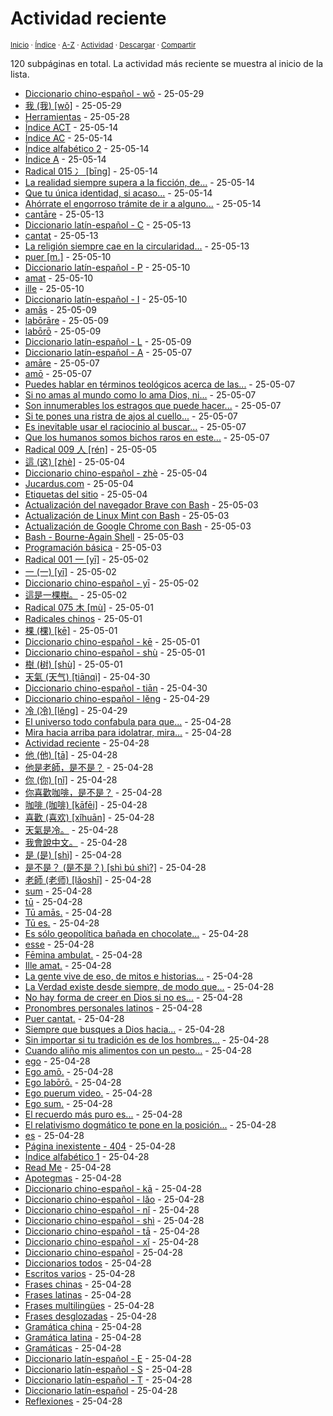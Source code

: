 # Actividad reciente
<sup>[Inicio](../index.md) · [Índice](../index.md#contenido) · [A-Z](../indices/alfabetico.md) · [Actividad](../indices/actividad.md) · <a href="../indices/actividad.html" download="jucardus-actividad.html">Descargar</a> · [Compartir](https://x.com/intent/tweet?text=Actividad%20reciente%20en%20Jucardus.%20Las%20entradas%20m%C3%A1s%20recientes%20se%20muestran%20al%20inicio%20de%20la%20lista.%0A%E2%86%92%20https%3A%2F%2Fjucardus.github.io%2Findices%2Factividad.html%0A%0A%23indcs_jucardus%0A%40jucardus)</sup>

120 subpáginas en total. La actividad más reciente se muestra al inicio de la lista.

* [Diccionario chino-español - wǒ](../indices/chino-espanol-wo3.md) - 25-05-29
* [我 (我) [wǒ]](../contenido/w/o/3/wo3.md) - 25-05-29
* [Herramientas](../herramientas.md) - 25-05-28
* [Índice ACT](../contenido/a/c/t/index-act.md) - 25-05-14
* [Índice AC](../contenido/a/c/index-ac.md) - 25-05-14
* [Índice alfabético 2](../contenido/index.md) - 25-05-14
* [Índice A](../contenido/a/index-a.md) - 25-05-14
* [Radical 015 冫 [bīng]](../indices/radical-015.md) - 25-05-14
* [La realidad siempre supera a la ficción, de...](../contenido/l/a/r/la-realidad-siempre-supera-a.md) - 25-05-14
* [Que tu única identidad, si acaso...](../contenido/q/u/e/que-tu-unica-identidad-si.md) - 25-05-14
* [Ahórrate el engorroso trámite de ir a alguno...](../contenido/a/h/o/ahorrate-el-engorroso-tramite-de.md) - 25-05-14
* [cantāre](../contenido/c/a/n/cantare.md) - 25-05-13
* [Diccionario latín-español - C](../indices/latin-espanol-c.md) - 25-05-13
* [cantat](../contenido/c/a/n/cantat.md) - 25-05-13
* [La religión siempre cae en la circularidad...](../contenido/l/a/r/la-religion-siempre-cae-en.md) - 25-05-13
* [puer [m.]](../contenido/p/u/e/puer.md) - 25-05-10
* [Diccionario latín-español - P](../indices/latin-espanol-p.md) - 25-05-10
* [amat](../contenido/a/m/a/amat.md) - 25-05-10
* [ille](../contenido/i/l/l/ille.md) - 25-05-10
* [Diccionario latín-español - I](../indices/latin-espanol-i.md) - 25-05-10
* [amās](../contenido/a/m/a/amas.md) - 25-05-09
* [labōrāre](../contenido/l/a/b/laborare.md) - 25-05-09
* [labōrō](../contenido/l/a/b/laboro.md) - 25-05-09
* [Diccionario latín-español - L](../indices/latin-espanol-l.md) - 25-05-09
* [Diccionario latín-español - A](../indices/latin-espanol-a.md) - 25-05-07
* [amāre](../contenido/a/m/a/amare.md) - 25-05-07
* [amō](../contenido/a/m/o/amo.md) - 25-05-07
* [Puedes hablar en términos teológicos acerca de las...](../contenido/p/u/e/puedes-hablar-en-terminos-teologicos.md) - 25-05-07
* [Si no amas al mundo como lo ama Dios, ni...](../contenido/s/i/n/si-no-amas-al-mundo-como.md) - 25-05-07
* [Son innumerables los estragos que puede hacer...](../contenido/s/o/n/son-innumerables-los-estragos-que.md) - 25-05-07
* [Si te pones una ristra de ajos al cuello...](../contenido/s/i/t/si-te-pones-una-ristra.md) - 25-05-07
* [Es inevitable usar el raciocinio al buscar...](../contenido/e/s/i/es-inevitable-usar-el-raciocinio.md) - 25-05-07
* [Que los humanos somos bichos raros en este...](../contenido/q/u/e/que-los-humanos-somos-bichos.md) - 25-05-07
* [Radical 009 人 [rén]](../indices/radical-009.md) - 25-05-05
* [這 (这) [zhè]](../contenido/z/h/e/zhe4-36889.md) - 25-05-04
* [Diccionario chino-español - zhè](../indices/chino-espanol-zhe4.md) - 25-05-04
* [Jucardus.com](../index.md) - 25-05-04
* [Etiquetas del sitio](../indices/etiquetas.md) - 25-05-04
* [Actualización del navegador Brave con Bash](../contenido/a/c/t/actualizacion-del-navegador-brave-con-bash.md) - 25-05-03
* [Actualización de Linux Mint con Bash](../contenido/a/c/t/actualizacion-de-linux-mint-con-bash.md) - 25-05-03
* [Actualización de Google Chrome con Bash](../contenido/a/c/t/actualizacion-de-google-chrome-con-bash.md) - 25-05-03
* [Bash - Bourne-Again Shell](../indices/bash.md) - 25-05-03
* [Programación básica](../indices/programacion.md) - 25-05-03
* [Radical 001 一 [yī]](../indices/radical-001.md) - 25-05-02
* [一 (一) [yī]](../contenido/y/i/1/yi1-19968.md) - 25-05-02
* [Diccionario chino-español - yī](../indices/chino-espanol-yi1.md) - 25-05-02
* [這是一棵樹。](../contenido/z/h/e/zhe4-shi4-yi1-ke1-shu4.md) - 25-05-02
* [Radical 075 木 [mù]](../indices/radical-075.md) - 25-05-01
* [Radicales chinos](../indices/radicales-chinos.md) - 25-05-01
* [棵 (棵) [kē]](../contenido/k/e/1/ke1-26869.md) - 25-05-01
* [Diccionario chino-español - kē](../indices/chino-espanol-ke1.md) - 25-05-01
* [Diccionario chino-español - shù](../indices/chino-espanol-shu4.md) - 25-05-01
* [樹 (树) [shù]](../contenido/s/h/u/shu4-27193.md) - 25-05-01
* [天氣 (天气) [tiānqì]](../contenido/t/i/a/tian1-qi4.md) - 25-04-30
* [Diccionario chino-español - tiān](../indices/chino-espanol-tian1.md) - 25-04-30
* [Diccionario chino-español - lěng](../indices/chino-espanol-leng3.md) - 25-04-29
* [冷 (冷) [lěng]](../contenido/l/e/n/leng3-20919.md) - 25-04-29
* [El universo todo confabula para que...](../contenido/e/l/u/el-universo-todo-confabula-para.md) - 25-04-28
* [Mira hacia arriba para idolatrar, mira...](../contenido/m/i/r/mira-hacia-arriba-para-idolatrar.md) - 25-04-28
* [Actividad reciente](../indices/actividad.md) - 25-04-28
* [他 (他) [tā]](../contenido/t/a/1/ta1-20182.md) - 25-04-28
* [他是老師，是不是？](../contenido/t/a/1/ta1-shi4-lao3-shi1-shi4-bu2-shi4.md) - 25-04-28
* [你 (你) [nǐ]](../contenido/n/i/3/ni3-20320.md) - 25-04-28
* [你喜歡咖啡，是不是？](../contenido/n/i/3/ni3-xi3-huan1-ka1-fei1-shi4-bu2-shi4.md) - 25-04-28
* [咖啡 (咖啡) [kāfēi]](../contenido/k/a/1/ka1-fei1.md) - 25-04-28
* [喜歡 (喜欢) [xǐhuān]](../contenido/x/i/3/xi3-huan1.md) - 25-04-28
* [天氣是冷。](../contenido/t/i/a/tian1-qi4-shi4-leng3.md) - 25-04-28
* [我會說中文。](../contenido/w/o/3/wo3-hui4-shuo1-zhong1-wen2.md) - 25-04-28
* [是 (是) [shì]](../contenido/s/h/i/shi4-26159.md) - 25-04-28
* [是不是？ (是不是？) [shì bú shì?]](../contenido/s/h/i/shi4-bu2-shi4.md) - 25-04-28
* [老師 (老师) [lǎoshī]](../contenido/l/a/o/lao3-shi1.md) - 25-04-28
* [sum](../contenido/s/u/m/sum.md) - 25-04-28
* [tū](../contenido/t/u/m/tu.md) - 25-04-28
* [Tū amās.](../contenido/t/u/a/tu-amas.md) - 25-04-28
* [Tū es.](../contenido/t/u/e/tu-es.md) - 25-04-28
* [Es sólo geopolítica bañada en chocolate...](../contenido/e/s/s/es-solo-geopolitica-banada-en.md) - 25-04-28
* [esse](../contenido/e/s/s/esse.md) - 25-04-28
* [Fēmina ambulat.](../contenido/f/e/m/femina-ambulat.md) - 25-04-28
* [Ille amat.](../contenido/i/l/l/ille-amat.md) - 25-04-28
* [La gente vive de eso, de mitos e historias...](../contenido/l/a/g/la-gente-vive-de-eso.md) - 25-04-28
* [La Verdad existe desde siempre, de modo que...](../contenido/l/a/v/la-verdad-existe-desde-siempre.md) - 25-04-28
* [No hay forma de creer en Dios si no es...](../contenido/n/o/h/no-hay-forma-de-creer-en.md) - 25-04-28
* [Pronombres personales latinos](../contenido/p/r/o/pronombres-personales-latinos.md) - 25-04-28
* [Puer cantat.](../contenido/p/u/e/puer-cantat.md) - 25-04-28
* [Siempre que busques a Dios hacia...](../contenido/s/i/e/siempre-que-busques-a-dios.md) - 25-04-28
* [Sin importar si tu tradición es de los hombres...](../contenido/s/i/n/sin-importar-si-tu-tradicion.md) - 25-04-28
* [Cuando aliño mis alimentos con un pesto...](../contenido/c/u/a/cuando-alino-mis-alimentos-con.md) - 25-04-28
* [ego](../contenido/e/g/o/ego.md) - 25-04-28
* [Ego amō.](../contenido/e/g/o/ego-amo.md) - 25-04-28
* [Ego labōrō.](../contenido/e/g/o/ego-laboro.md) - 25-04-28
* [Ego puerum video.](../contenido/e/g/o/ego-puerum-video.md) - 25-04-28
* [Ego sum.](../contenido/e/g/o/ego-sum.md) - 25-04-28
* [El recuerdo más puro es...](../contenido/e/l/r/el-recuerdo-mas-puro-es.md) - 25-04-28
* [El relativismo dogmático te pone en la posición...](../contenido/e/l/r/el-relativismo-dogmatico-te-pone.md) - 25-04-28
* [es](../contenido/e/s/m/es.md) - 25-04-28
* [Página inexistente - 404](../404.md) - 25-04-28
* [Índice alfabético 1](../indices/alfabetico.md) - 25-04-28
* [Read Me](../readme.md) - 25-04-28
* [Apotegmas](../indices/apotegmas.md) - 25-04-28
* [Diccionario chino-español - kā](../indices/chino-espanol-ka1.md) - 25-04-28
* [Diccionario chino-español - lǎo](../indices/chino-espanol-lao3.md) - 25-04-28
* [Diccionario chino-español - nǐ](../indices/chino-espanol-ni3.md) - 25-04-28
* [Diccionario chino-español - shì](../indices/chino-espanol-shi4.md) - 25-04-28
* [Diccionario chino-español - tā](../indices/chino-espanol-ta1.md) - 25-04-28
* [Diccionario chino-español - xǐ](../indices/chino-espanol-xi3.md) - 25-04-28
* [Diccionario chino-español](../indices/chino-espanol.md) - 25-04-28
* [Diccionarios todos](../indices/diccionarios.md) - 25-04-28
* [Escritos varios](../indices/escritos.md) - 25-04-28
* [Frases chinas](../indices/frases-chinas.md) - 25-04-28
* [Frases latinas](../indices/frases-latinas.md) - 25-04-28
* [Frases multilingües](../indices/frases-multilingues.md) - 25-04-28
* [Frases desglozadas](../indices/frases.md) - 25-04-28
* [Gramática china](../indices/gramatica-china.md) - 25-04-28
* [Gramática latina](../indices/gramatica-latina.md) - 25-04-28
* [Gramáticas](../indices/gramaticas.md) - 25-04-28
* [Diccionario latín-español - E](../indices/latin-espanol-e.md) - 25-04-28
* [Diccionario latín-español - S](../indices/latin-espanol-s.md) - 25-04-28
* [Diccionario latín-español - T](../indices/latin-espanol-t.md) - 25-04-28
* [Diccionario latín-español](../indices/latin-espanol.md) - 25-04-28
* [Reflexiones](../indices/reflexiones.md) - 25-04-28
